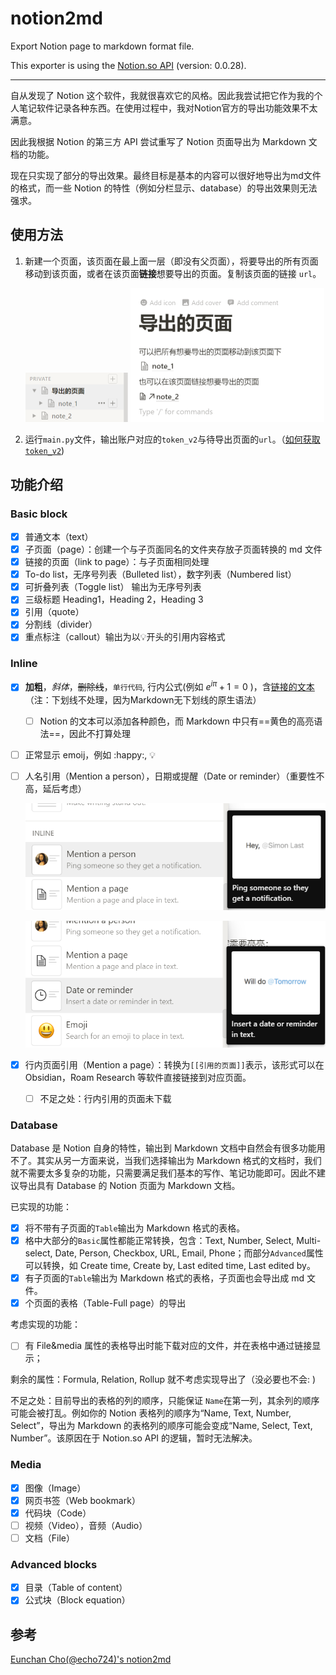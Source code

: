 # notion2md
Export Notion page to markdown format file.

This exporter is using the [Notion.so API](https://github.com/jamalex/notion-py) (version: 0.0.28).

---

自从发现了 Notion 这个软件，我就很喜欢它的风格。因此我尝试把它作为我的个人笔记软件记录各种东西。在使用过程中，我对Notion官方的导出功能效果不太满意。

因此我根据 Notion 的第三方 API 尝试重写了 Notion 页面导出为 Markdown 文档的功能。

现在只实现了部分的导出效果。最终目标是基本的内容可以很好地导出为md文件的格式，而一些 Notion 的特性（例如分栏显示、database）的导出效果则无法强求。

## 使用方法

1. 新建一个页面，该页面在最上面一层（即没有父页面），将要导出的所有页面移动到该页面，或者在该页面**链接**想要导出的页面。复制该页面的链接 `url`。

   <img src="assets/image_03.png" alt="" style="zoom:50%;" />     <img src="assets/image_04.png" alt="" style="zoom:50%;" />

3. 运行`main.py`文件，输出账户对应的`token_v2`与待导出页面的`url`。（[如何获取`token_v2`](https://www.redgregory.com/notion/2020/6/15/9zuzav95gwzwewdu1dspweqbv481s5))

## 功能介绍

### Basic block

- [x] 普通文本（text）
- [x] 子页面（page）：创建一个与子页面同名的文件夹存放子页面转换的 md 文件
- [x] 链接的页面（link to page）：与子页面相同处理
- [x] To-do list，无序号列表（Bulleted list），数字列表（Numbered list）
- [x] 可折叠列表（Toggle list） 输出为无序号列表
- [x] 三级标题 Heading1，Heading 2，Heading 3
- [x] 引用（quote）
- [x] 分割线（divider）
- [x] 重点标注（callout）输出为以💡开头的引用内容格式

### Inline 

- [x] **加粗**，*斜体*，~~删除线~~，``单行代码``, 行内公式(例如 $e^{i\pi}+1=0$ )，含[链接的文本](https://github.com/tanyingkongxin/notion2md) （注：下划线不处理，因为Markdown无下划线的原生语法）

  - [ ] Notion 的文本可以添加各种颜色，而 Markdown 中只有==黄色的高亮语法==，因此不打算处理

- [ ] 正常显示 emoij，例如​ :happy:, 💡

- [ ] 人名引用（Mention a person），日期或提醒（Date or reminder）（重要性不高，延后考虑）

  ![Mention_a_person](assets/image_01.png)

  ![Date_or_reminder](assets/image_02.png)

- [x] 行内页面引用（Mention a page）：转换为`[[引用的页面]]`表示，该形式可以在 Obsidian，Roam Research 等软件直接链接到对应页面。

  - [ ] 不足之处：行内引用的页面未下载

### Database

Database 是 Notion 自身的特性，输出到 Markdown 文档中自然会有很多功能用不了。其实从另一方面来说，当我们选择输出为 Markdown 格式的文档时，我们就不需要太多复杂的功能，只需要满足我们基本的写作、笔记功能即可。因此不建议导出具有 Database 的 Notion 页面为 Markdown 文档。

已实现的功能：

- [x] 将不带有子页面的`Table`输出为 Markdown 格式的表格。
- [x] 格中大部分的`Basic`属性都能正常转换，包含：Text, Number, Select, Multi-select, Date, Person, Checkbox, URL, Email, Phone；而部分`Advanced`属性可以转换，如 Create time, Create by, Last edited time, Last edited by。
- [x] 有子页面的`Table`输出为 Markdown 格式的表格，子页面也会导出成 md 文件。
- [x] 个页面的表格（Table-Full page）的导出

考虑实现的功能：

- [ ] 有 File&media 属性的表格导出时能下载对应的文件，并在表格中通过链接显示；

剩余的属性：Formula, Relation, Rollup 就不考虑实现导出了（没必要也不会: )

不足之处：目前导出的表格的列的顺序，只能保证 `Name`在第一列，其余列的顺序可能会被打乱。例如你的 Notion 表格列的顺序为“Name, Text, Number, Select”，导出为 Markdown 的表格列的顺序可能会变成“Name, Select, Text, Number”。该原因在于 Notion.so API 的逻辑，暂时无法解决。

 ### Media
- [x] 图像（Image）
- [x] 网页书签（Web bookmark）
- [x] 代码块（Code）
- [ ] 视频（Video），音频（Audio）
- [ ] 文档（File）

### Advanced blocks

- [x] 目录（Table of content）
- [x] 公式块（Block equation）

## 参考

[Eunchan Cho(@echo724)\'s notion2md](https://github.com/echo724/notion2md)

